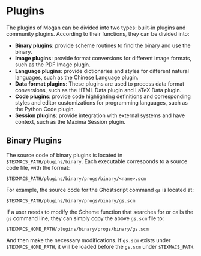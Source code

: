 # Plugins
The plugins of Mogan can be divided into two types: built-in plugins and community plugins. According to their functions, they can be divided into:
+ **Binary plugins**: provide scheme routines to find the binary and use the binary.
+ **Image plugins**: provide format conversions for different image formats, such as the PDF Image plugin.
+ **Language plugins**: provide dictionaries and styles for different natural languages, such as the Chinese Language plugin.
+ **Data format plugins**: These plugins are used to process data format conversions, such as the HTML Data plugin and LaTeX Data plugin.
+ **Code plugins**: provide code highlighting definitions and corresponding styles and editor customizations for programming languages, such as the Python Code plugin.
+ **Session plugins**: provide integration with external systems and have context, such as the Maxima Session plugin.

## Binary Plugins
The source code of binary plugins is located in `$TEXMACS_PATH/plugins/binary`. Each executable corresponds to a source code file, with the format:

```
$TEXMACS_PATH/plugins/binary/progs/binary/<name>.scm
```

For example, the source code for the Ghostscript command `gs` is located at:

```
$TEXMACS_PATH/plugins/binary/progs/binary/gs.scm
```

If a user needs to modify the Scheme function that searches for or calls the `gs` command line, they can simply copy the above `gs.scm` file to:

```
$TEXMACS_HOME_PATH/plugins/binary/progs/binary/gs.scm
```

And then make the necessary modifications. If `gs.scm` exists under `$TEXMACS_HOME_PATH`, it will be loaded before the `gs.scm` under `$TEXMACS_PATH`.